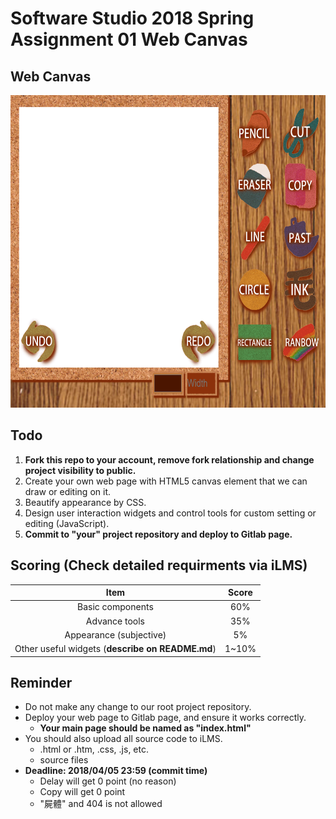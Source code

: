 # Software Studio 2018 Spring Assignment 01 Web Canvas

## Web Canvas
<img src="example01.gif" width="700px" height="500px"></img>

## Todo
1. **Fork this repo to your account, remove fork relationship and change project visibility to public.**
1. Create your own web page with HTML5 canvas element that we can draw or editing on it.
2. Beautify appearance by CSS.
3. Design user interaction widgets and control tools for custom setting or editing (JavaScript).
4. **Commit to "your" project repository and deploy to Gitlab page.**

## Scoring (Check detailed requirments via iLMS)

|                     **Item**                    | **Score** |
|:--------------------------------------------:|:-----:|
|               Basic components               |  60%  |
|                 Advance tools                |  35%  |
|            Appearance (subjective)           |   5%  |
| Other useful widgets (**describe on README.md**) | 1~10% |

## Reminder
* Do not make any change to our root project repository.
* Deploy your web page to Gitlab page, and ensure it works correctly.
    * **Your main page should be named as "index.html"**
* You should also upload all source code to iLMS.
    * .html or .htm, .css, .js, etc.
    * source files
* **Deadline: 2018/04/05 23:59 (commit time)**
    * Delay will get 0 point (no reason)
    * Copy will get 0 point
    * "屍體" and 404 is not allowed


